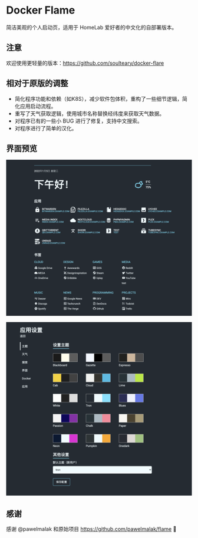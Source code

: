 # Docker Flame

简洁美观的个人启动页，适用于 HomeLab 爱好者的中文化的自部署版本。


## 注意

欢迎使用更轻量的版本：https://github.com/soulteary/docker-flare



## 相对于原版的调整

- 简化程序功能和依赖（如K8S），减少软件包体积，重构了一些细节逻辑，简化应用启动流程。
- 重写了天气获取逻辑，使用城市名称替换经纬度来获取天气数据。
- 对程序已有的一些小 BUG 进行了修复，支持中文搜索。
- 对程序进行了简单的汉化。

## 界面预览

![首页示例](./screenshots/homepage.png)

![设置页面](./screenshots/settings.png)

## 感谢

感谢 @pawelmalak 和原始项目 https://github.com/pawelmalak/flame 🎉
